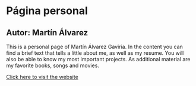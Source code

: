 # Página personal
## Autor: Martín Álvarez

This is a personal page of Martín Álvarez Gaviria. In the content you can find a brief text that tells a little about me, as well as my resume. You will also be able to know my most important projects. As additional material are my favorite books, songs and movies.

[Click here to visit the website](https://malvarezg1.github.io)
